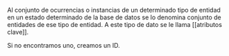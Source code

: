 Al conjunto de ocurrencias o instancias de un determinado tipo de entidad en un estado determinado de la base de datos se lo denomina conjunto de entidades de ese tipo de entidad. A este tipo de dato se le llama [[atributos clave]].

Si no encontramos uno, creamos un ID. 